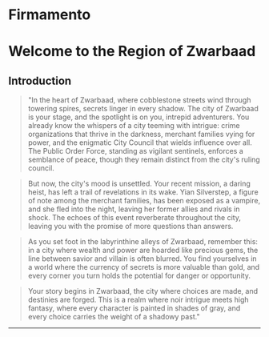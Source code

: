 # Firmamento

# Welcome to the Region of Zwarbaad

## Introduction

> "In the heart of Zwarbaad, where cobblestone streets wind through towering spires, secrets linger in every shadow. The city of Zwarbaad is your stage, and the spotlight is on you, intrepid adventurers. You already know the whispers of a city teeming with intrigue: crime organizations that thrive in the darkness, merchant families vying for power, and the enigmatic City Council that wields influence over all. The Public Order Force, standing as vigilant sentinels, enforces a semblance of peace, though they remain distinct from the city's ruling council.

> But now, the city's mood is unsettled. Your recent mission, a daring heist, has left a trail of revelations in its wake. Yian Silverstep, a figure of note among the merchant families, has been exposed as a vampire, and she fled into the night, leaving her former allies and rivals in shock. The echoes of this event reverberate throughout the city, leaving you with the promise of more questions than answers.

> As you set foot in the labyrinthine alleys of Zwarbaad, remember this: in a city where wealth and power are hoarded like precious gems, the line between savior and villain is often blurred. You find yourselves in a world where the currency of secrets is more valuable than gold, and every corner you turn holds the potential for danger or opportunity.

> Your story begins in Zwarbaad, the city where choices are made, and destinies are forged. This is a realm where noir intrigue meets high fantasy, where every character is painted in shades of gray, and every choice carries the weight of a shadowy past."

---
